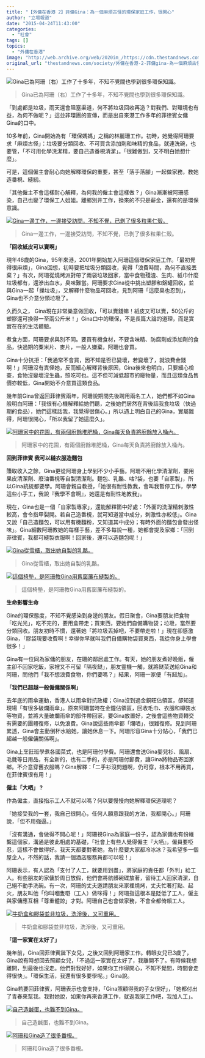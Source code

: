 ```yaml
---
title: "【外傭在香港 2】菲傭Gina：為一個麻煩古怪的環保家庭工作，很開心"
author: "立場報道"
date: "2015-04-24T11:43:00"
categories:
  - "社會"
tags: []
topics:
  - "外傭在香港"
image: "http://web.archive.org/web/2020im_/https://cdn.thestandnews.com/media/photos/cache/DSC_6906_m8QIZ_1200x0.jpg"
original_url: "thestandnews.com/society/外傭在香港-2-菲傭gina-為一個麻煩古怪的環保家庭工作-很開心"
---
```

![Gina已為阿珊（右）工作了十多年，不知不覺間也學到很多環保知識。](http://web.archive.org/web/2020im_/https://cdn.thestandnews.com/media/photos/cache/DSC_6906_m8QIZ_1200x0.jpg)

> Gina已為阿珊（右）工作了十多年，不知不覺間也學到很多環保知識。

「到處都是垃圾，雨天還會阻塞渠道，何不將垃圾回收再造？對我們、對環境也有益，為何不做呢？」這並非環團的宣傳，而是出自來港工作多年的菲律賓女傭Gina的口中。

10多年前，Gina開始為有「環保媽媽」之稱的林麗珊工作。初時，她覺得阿珊要求「麻煩古怪」：垃圾要分類回收、不可買含添加劑和味精的食品，就連洗碗，也要管，「不可用化學洗潔精，要自己造番梘清潔」。「很難做到，又不明白她想什麼」。

可是，這個僱主會耐心向她解釋環保的重要，甚至「落手落腳」一起做家務，教她造番梘、縫紉。

「其他僱主不會這樣耐心解釋，為何我的僱主會這樣做？」Gina漸漸被阿珊感染，自己也變了環保工人姐姐。離鄉別井工作，換來的不只是薪金，還有的是環保意識。

[![Gina一邊工作，一邊接受訪問，不知不覺，已剝了很多粒果仁殼。](http://web.archive.org/web/2020im_/https://cdn.thestandnews.com/media/photos/cache/DSC_6905_CBZFG_1200x0.jpg)](http://web.archive.org/web/20210629055408/https://cdn.thestandnews.com/media/photos/cache/DSC_6905_CBZFG_1200x0.jpg)

> Gina一邊工作，一邊接受訪問，不知不覺，已剝了很多粒果仁殼。

**「回收紙皮可以賣啊」**

現年46歲的Gina，95年來港，2001年開始加入阿珊這個環保家庭工作。「最初覺得很麻煩」，Gina回想，初時要把垃圾分類回收，覺得「浪費時間，為何不直接丟棄？」有次，阿珊從燒烤派對帶了兩袋垃圾回家，當中食物殘渣、生肉、紙巾什麼垃圾都有，還滲出血水，臭味難當。阿珊要求Gina從中挑出塑膠和鋁罐回收，並與Gina一起「摷垃圾」，又解釋什麼物品可回收，見到阿珊「這麼臭也忍到」，Gina也不介意分類垃圾了。

久而久之， Gina現在非常樂意做回收，「可以賣錢嘛！紙皮又可以賣，50公斤的塑膠還可換得一至兩公斤米！」Gina口中的環保，不是長篇大論的道理，而是實實在在的生活體驗。

煮食方面，阿珊要求與別不同。要買有機食材，不要含味精、防腐劑或添加劑的食品，快過期的粟米片、麥片，一般人嫌棄，阿珊也會買。

Gina十分抗拒：「我通常不會買，因不知是否已變壞，若變壞了，就浪費金錢啊！」阿珊沒有責怪她，反而細心解釋背後原因，Gina後來也明白，只要細心檢查，食物沒變壞沒生蟲，照吃可也。這不但可減低超市的廢物量，而且這類食品售價亦較低，Gina開始不介意買這類食品。

幾年前Gina曾返回菲律賓兩年，阿珊說期間先後聘用兩名工人，她們都不如Gina般明白阿珊：「我很有心機解釋給她們聽，之後她們居然在背後話我食垃圾（快過期的食品），她們這樣話我，我覺得很傷心。」所以遇上明白自己的Gina，實屬難得，阿珊很開心，「所以我留了她這麼久」。

[![阿珊家中的花園，有兩個廚餘堆肥桶，Gina每天負責將廚餘放入桶內。](http://web.archive.org/web/2020im_/https://cdn.thestandnews.com/media/photos/cache/DSC_6898_7iJYf_1200x0.jpg)](http://web.archive.org/web/20210629055408/https://cdn.thestandnews.com/media/photos/cache/DSC_6898_7iJYf_1200x0.jpg)

> 阿珊家中的花園，有兩個廚餘堆肥桶，Gina每天負責將廚餘放入桶內。

**回到菲律賓 我可以縫衣服造麵包**

賺取收入之餘，Gina更從阿珊身上學到不少小手藝。阿珊不用化學清潔劑，要用果皮清潔劑、廢油番梘等自製清潔劑。麵包、乳酪、咕?袋，也要「自家製」，所以Gina統統都要學。阿珊會親自教授，「她很有耐性教我，會叫我暫停工作，學學這些小手工，我說『我學不會啊』，她還是有耐性地教我」。

現在，Gina也是一個「自家製專家」，還能解釋箇中好處：「外面的洗潔精刺激性較高，會令指甲裂開。若自己造番梘，就可知道當中成分，刺激性亦較低」。Gina又說「自己造麵包，可以用有機麵粉，又知道其中成分；有時外面的麵包會發出怪味」。Gina細數阿珊教她的每樣手藝，差不多每說一種，她都會提及家鄉：「回到菲律賓，我都可縫製衣服啊！回家後，還可以造麵包呢！」

[![Gina從雪櫃，取出她自製的乳酪。](http://web.archive.org/web/2020im_/https://cdn.thestandnews.com/media/photos/cache/DSC_6885_AUGg2_1200x0.jpg)](http://web.archive.org/web/20210629055408/https://cdn.thestandnews.com/media/photos/cache/DSC_6885_AUGg2_1200x0.jpg)

> Gina從雪櫃，取出她自製的乳酪。

[![這個椅墊，是阿珊教Gina用舊窗簾布縫製的。](http://web.archive.org/web/2020im_/https://cdn.thestandnews.com/media/photos/cache/DSC_6895_GBdwF_1200x0.jpg)](http://web.archive.org/web/20210629055408/https://cdn.thestandnews.com/media/photos/cache/DSC_6895_GBdwF_1200x0.jpg)

> 這個椅墊，是阿珊教Gina用舊窗簾布縫製的。

**生命影響生命**

Gina的環保態度，不知不覺感染到身邊的朋友。假日聚會，Gina要朋友把食物「吃光光」，吃不完的，要用盒帶走；買東西，要她們自備購物袋；垃圾，當然要分類回收。朋友初時不慣，還著她「將垃圾丟掉吧，不要帶走啦！」現在卻感激Gina，「膠袋現要收費啊！幸得你早就叫我們自備購物袋買東西，我從你身上學會很多！」

Gina有一位同為家傭的朋友，在珊的鄰居處工作。有天，她的朋友煮好晚飯，僱主卻不回家吃飯，家裡又不可留「隔夜餸」，朋友靈機一觸，就將餸菜送給Gina和阿珊，問他們「我不想浪費食物，你們要嗎？」結果，阿珊一家便「有餸加」。

**「我們已超越一般僱傭關係啊」**

去年底的雨傘運動，香港人以雨傘對抗政權；Gina沒到過金銅旺佔領區，卻知道現場「有很多破爛雨傘」。原來阿珊當時在金鐘佔領區，回收毛巾、衣服和樽裝水等物資，並將大量破爛雨傘的部件帶回家，要Gina放置好，之後會這些物資轉交有需要的團體復修，以免浪費。Gina說這些雨傘都「爛哂」，很難復修。見到阿珊累透，Gina會主動倒杯水給她，讓她休息一下。阿珊形容Gina十分貼心，「我們已超越一般僱傭關係啊」。

Gina上烹飪班學煮各國菜式，也是阿珊付學費。阿珊還會送Gina嬰兒衫、風扇、毛氈等日用品，有全新的，也有二手的，亦是阿珊付郵費，讓Gina將物品寄回家鄉。不介意穿舊衣服嗎？Gina解釋：「二手衫沒問題啊，仍可穿，根本不用再買，在菲律賓很有用！」

**僱主「大哂」 ?**

作為僱主，直接指示工人不就可以嗎？何以要慢慢向她解釋環保道理呢？

「她接受我的一套，我自己很開心，任何人願意跟我的方法，我都開心。」阿珊說，「但不用強逼。」

「沒有溝通，會做得不開心呢！」阿珊視Gina為家庭一份子，認為家傭也有份維繫這個家，溝通是彼此相處的基礎，「社會上有些人覺得僱主『大哂』，僱員要啞忍，這樣不會做得好。我天天都要對著她，為什麼要大家都冷冰冰？我希望多一個屋企人，不然的話，我請一個酒店服務員都可以啦！」

阿珊表示，有人認為「支付了人工，就要用到盡」，將家庭的責任都「外判」給工人。有些朋友的家傭於周日放假，他們會將骯髒碗碟放著，留待工人回家清潔，自己絕不動手洗碗。有一次，阿珊的丈夫邀請朋友來家裡燒烤，丈夫忙著打點、起火，朋友叫他「你叫嗰隻嘢（工人）做咪得！」阿珊指這根本是貶低了工人，僱主與家傭應互相「尊重體諒」才對。阿珊自己也會做家務，不會全都倚賴工人。

[![牛奶盒和膠袋並非垃圾，洗淨後，又可重用。](http://web.archive.org/web/2020im_/https://cdn.thestandnews.com/media/photos/cache/1_Nk0rV_1200x0.jpg)](http://web.archive.org/web/20210629055408/https://cdn.thestandnews.com/media/photos/cache/1_Nk0rV_1200x0.jpg)

> 牛奶盒和膠袋並非垃圾，洗淨後，又可重用。

**「這一家實在太好了」**

幾年前，Gina回菲律賓誕下女兒，之後又回到阿珊家工作。轉眼女兒已3歲了，Gina說有時想回去照顧女兒，「不過這一家實在太好了，我離開不了。有時候我想離開，到最後也沒走。他們對我好好，如果你工作得開心，不知不覺間，時間會走得很快」。「環保生活，我還有很多要學呢。」Gina說。

Gina若要回菲律賓，阿珊表示也會支持，「Gina照顧得我的子女很好」，「她都付出了青春來幫我。我對她說，如果你再來香港工作，就返我家工作吧，我加人工」。

[![自己造鹹蛋，也難不到Gina。](http://web.archive.org/web/2020im_/https://cdn.thestandnews.com/media/photos/cache/DSC_6884_qztNt_1200x0.jpg)](http://web.archive.org/web/20210629055408/https://cdn.thestandnews.com/media/photos/cache/DSC_6884_qztNt_1200x0.jpg)

> 自己造鹹蛋，也難不到Gina。

[![阿珊和Gina造了很多番梘。](http://web.archive.org/web/2020im_/https://cdn.thestandnews.com/media/photos/cache/DSC_6913_PuYwv_1200x0.jpg)](http://web.archive.org/web/20210629055408/https://cdn.thestandnews.com/media/photos/cache/DSC_6913_PuYwv_1200x0.jpg)

> 阿珊和Gina造了很多番梘。